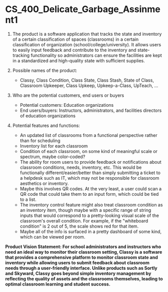 # CS_400_Delicate_Garbage_Assinment1

1.  The product is a software application that tracks the state and inventory of a certain classification of spaces (classrooms) in a certain classification of organization (school/college/university). It allows users to easily input feedback and contribute to the inventory and state-tracking functionality so administrators can ensure the facilities are kept in a standardized and high-quality state with sufficient supplies.
 
2.  Possible names of the product:
     - Classy, Class Condition, Class State, Class Stash, State of Class, Classroom Upkeeper, Class Upkeep, Upkeep-a-Class, UpTeach, ... 
 
3.  Who are the potential customers, end users or buyers
     - Potential customers: Education organizations
     - End users/buyers: Instructors, administrators, and facilities directors of education organizations
 
4. Potential features and functions:
     - An updated list of classrooms from a functional perspective rather than for scheduling
     - Inventory list for each classroom
     - Condition of each classroom, on some kind of meaningful scale or spectrum, maybe color-coded?
     - The ability for room users to provide feedback or notifications about classroom conditions, needs, inventory, etc. This would be functionally different/easier/better than simply submitting a ticket to a helpdesk such as IT, which may not be responsible for classroom aesthetics or inventory.
     - Maybe this involves QR codes.  At the very least, a user could scan a QR code that could take them to an input form, which could be tied to a list.
     - The inventory control feature might also treat classroom condition as an inventory item, though maybe with a specific range of string inputs that would correspond to a pretty-looking visual scale of the classroom's overall condition. For example, if the "whiteboard condition" is 2 out of 5, the scale shows red for that item.
     - Maybe all of the info is surfaced in a pretty dashboard of some kind, which can be viewed per room.

**Product Vision Statement: For school administrators and instructors who need an ideal way to monitor their classroom setting, Classy is a software that provides a comprehensive platform to monitor classroom state and inventory while allowing users to submit feedback about classroom needs through a user-friendly interface. Unlike products such as Sortly and Skyward, Classy goes beyond simple inventory management by reflecting the quality of assets and the classrooms themselves, leading to optimal classroom learning and student success.**
